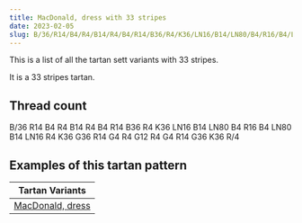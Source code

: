 ```yaml
---
title: MacDonald, dress with 33 stripes
date: 2023-02-05
slug: B/36/R14/B4/R4/B14/R4/B4/R14/B36/R4/K36/LN16/B14/LN80/B4/R16/B4/LN80/B14/LN16/R4/K36/G36/R14/G4/R4/G12/R4/G4/R14/G36/K36/R/4
---
```

This is a list of all the tartan sett variants with 33 stripes.

It is a 33 stripes tartan.


## Thread count
B/36 R14 B4 R4 B14 R4 B4 R14 B36 R4 K36 LN16 B14 LN80 B4 R16 B4 LN80 B14 LN16 R4 K36 G36 R14 G4 R4 G12 R4 G4 R14 G36 K36 R/4

## Examples of this tartan pattern

| Tartan Variants |
|---------------|
| [MacDonald, dress](/variants/b/36/r14/b4/r4/b14/r4/b4/r14/b36/r4/k36/ln16/b14/ln80/b4/r16/b4/ln80/b14/ln16/r4/k36/g36/r14/g4/r4/g12/r4/g4/r14/g36/k36/r/4-b304080-g008000-k000000-lne0e0e0-rc00000)||
